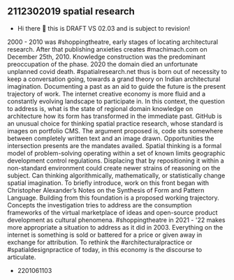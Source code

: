 ## 2112302019 spatial research

* Hi there 👋 this is DRAFT VS 02.03 and is subject to revision!

2000 - 2010 was #shoppingtheatre, early stages of locating architectural research. 
After that publishing anxieties creates #machimach.com on December 25th, 2010. 
Knowledge construction was the predominant preoccupation of the phase. 
2020 the domain died an unfortunate unplanned covid death. 
#spatialresearch.net thus is born out of necessity to keep a conversation going, towards a grand theory on Indian architectural imagination. 
Documenting a past as an aid to guide the future is the present trajectory of work. 
The internet creative economy is more fluid and a constantly evolving landscape to participate in. 
In this context, the question to address is, what is the state of regional domain knowledge on architecture how its form has transformed in the immediate past. 
GitHub is an unusual choice for thinking spatial practice research, whose standard is images on portfolio CMS. 
The argument proposed is, code sits somewhere between completely written text and an image drawn. 
Opportunities the intersection presents are the mandates availed. 
Spatial thinking is a formal model of problem-solving operating within a set of known limits geographic development control regulations. 
Displacing that by repositioning it within a non-standard environment could create newer strains of reasoning on the subject. 
Can thinking algorithmically, mathematically, or statistically change spatial imagination. 
To briefly introduce, work on this front began with Christopher Alexander’s Notes on the Synthesis of Form and Pattern Language. 
Building from this foundation is a proposed working trajectory. 
Concepts the investigation tries to address are the consumption frameworks of the virtual marketplace of ideas and open-source product development as cultural phenomena. 
#shoppingtheatre in 2021 - '22 makes more appropriate a situation to address as it did in 2003. 
Everything on the internet is something is sold or battered for a price or given away in exchange for attribution. 
To rethink the #architecturalpractice or #spatialdesignpractice of today, in this economy is the discourse to articulate.
   * 2201061103
